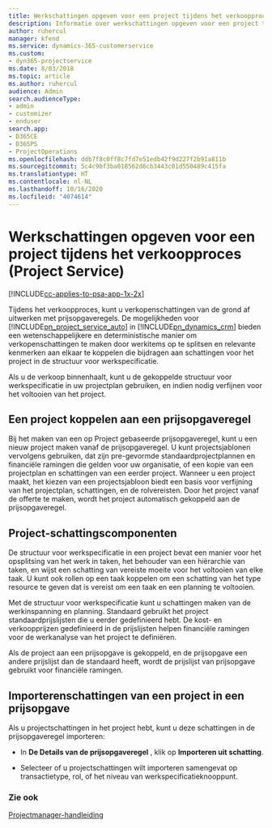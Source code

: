 ```yaml
---
title: Werkschattingen opgeven voor een project tijdens het verkoopproces
description: Informatie over werkschattingen opgeven voor een project tijdens het verkoopproces in Project Service
author: ruhercul
manager: kfend
ms.service: dynamics-365-customerservice
ms.custom:
- dyn365-projectservice
ms.date: 8/03/2018
ms.topic: article
ms.author: ruhercul
audience: Admin
search.audienceType:
- admin
- customizer
- enduser
search.app:
- D365CE
- D365PS
- ProjectOperations
ms.openlocfilehash: ddb7f8c0ff8c7fd7e51edb42f9d227f2b91a811b
ms.sourcegitcommit: 5c4c9bf3ba018562d6cb3443c01d550489c415fa
ms.translationtype: HT
ms.contentlocale: nl-NL
ms.lasthandoff: 10/16/2020
ms.locfileid: "4074614"
---
```

# <a name="provide-work-estimates-for-a-project-during-the-sales-process-project-service"></a>Werkschattingen opgeven voor een project tijdens het verkoopproces (Project Service)

[!INCLUDE[cc-applies-to-psa-app-1x-2x](../includes/cc-applies-to-psa-app-1x-2x.md)]

Tijdens het verkoopproces, kunt u verkopenschattingen van de grond af uitwerken met prijsopgaveregels. De mogelijkheden voor [!INCLUDE[pn_project_service_auto](../includes/pn-project-service-auto.md)] in [!INCLUDE[pn_dynamics_crm](../includes/pn-dynamics-crm.md)] bieden een wetenschappelijkere en deterministische manier om verkopenschattingen te maken door werkitems op te splitsen en relevante kenmerken aan elkaar te koppelen die bijdragen aan schattingen voor het project in de structuur voor werkspecificatie.  
  
 Als u de verkoop binnenhaalt, kunt u de gekoppelde structuur voor werkspecificatie in uw projectplan gebruiken, en indien nodig verfijnen voor het voltooien van het project.  
  
## <a name="link-a-project-to-a-quote-line"></a>Een project koppelen aan een prijsopgaveregel  
 Bij het maken van een op Project gebaseerde prijsopgaveregel, kunt u een nieuw project maken vanaf de prijsopgaveregel. U kunt projectsjablonen vervolgens gebruiken, dat zijn pre-gevormde standaardprojectplannen en financiële ramingen die gelden voor uw organisatie, of een kopie van een projectplan en schattingen van een eerder project. Wanneer u een project maakt, het kiezen van een projectsjabloon biedt een basis voor verfijning van het projectplan, schattingen, en de rolvereisten. Door het project vanaf de offerte te maken, wordt het project automatisch gekoppeld aan de prijsopgaveregel.  
  
## <a name="project-estimate-components"></a>Project-schattingscomponenten  
 De structuur voor werkspecificatie in een project bevat een manier voor het opsplitsing van het werk in taken, het behouder van een hiërarchie van taken, en wijst een schatting van vereiste moeite voor het voltooien van elke taak. U kunt ook rollen op een taak koppelen om een schatting van het type resource te geven dat is vereist om een taak en een planning te voltooien.  
  
 Met de structuur voor werkspecificatie kunt u schattingen maken van de werkinspanning en planning. Standaard gebruikt het project standaardprijslijsten die u eerder gedefinieerd hebt. De kost- en verkoopprijzen gedefinieerd in de prijslijsten helpen financiële ramingen voor de werkanalyse van het project te definiëren.  
  
 Als de project aan een prijsopgave is gekoppeld, en de prijsopgave een andere prijslijst dan de standaard heeft, wordt de prijslijst van prijsopgave gebruikt voor financiële ramingen.  
  
## <a name="import-estimates-from-a-project-into-a-quote"></a>Importerenschattingen van een project in een prijsopgave  
 Als u projectschattingen in het project hebt, kunt u deze schattingen in de prijsopgaveregel importeren:  
  
-   In **De Details van de prijsopgaveregel** , klik op **Importeren uit schatting**. 

-   Selecteer of u projectschattingen wilt importeren samengevat op transactietype, rol, of het niveau van werkspecificatieknooppunt.  
  
### <a name="see-also"></a>Zie ook  
 [Projectmanager-handleiding](../psa/project-manager-guide.md)
